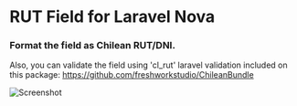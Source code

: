 # RUT Field for Laravel Nova
### Format the field as Chilean RUT/DNI. 

Also, you can validate the field using 'cl_rut' laravel validation included on this package: 
https://github.com/freshworkstudio/ChileanBundle

![Screenshot](https://novapackages.com/storage/screenshots/OVgBxmtGwO8yrXeU1GKTivoKhznipJeHQO09onk7.gif)